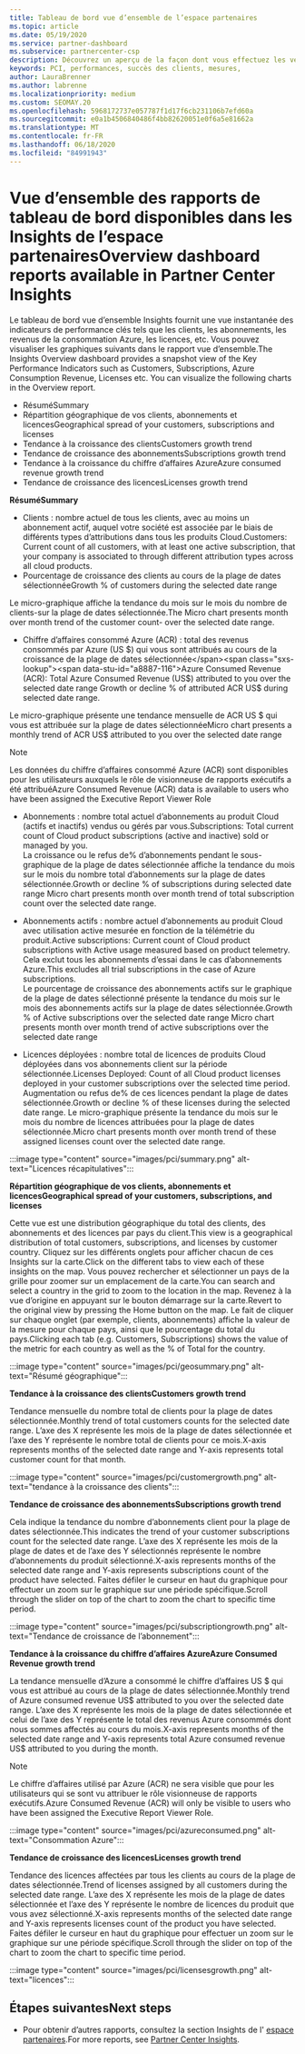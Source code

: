 ```yaml
---
title: Tableau de bord vue d’ensemble de l’espace partenaires
ms.topic: article
ms.date: 05/19/2020
ms.service: partner-dashboard
ms.subservice: partnercenter-csp
description: Découvrez un aperçu de la façon dont vous effectuez les ventes et le déploiement, la croissance des clients et la croissance du chiffre d’affaires avec les licences, les abonnements et la consommation Azure.
keywords: PCI, performances, succès des clients, mesures,
author: LauraBrenner
ms.author: labrenne
ms.localizationpriority: medium
ms.custom: SEOMAY.20
ms.openlocfilehash: 5968172737e057787f1d17f6cb231106b7efd60a
ms.sourcegitcommit: e0a1b4506840486f4bb82620051e0f6a5e81662a
ms.translationtype: MT
ms.contentlocale: fr-FR
ms.lasthandoff: 06/18/2020
ms.locfileid: "84991943"
---
```

# <a name="overview-dashboard-reports-available-in-partner-center-insights"></a><span data-ttu-id="a8887-104">Vue d’ensemble des rapports de tableau de bord disponibles dans les Insights de l’espace partenaires</span><span class="sxs-lookup"><span data-stu-id="a8887-104">Overview dashboard reports available in Partner Center Insights</span></span>
 
<span data-ttu-id="a8887-105">Le tableau de bord vue d’ensemble Insights fournit une vue instantanée des indicateurs de performance clés tels que les clients, les abonnements, les revenus de la consommation Azure, les licences, etc. Vous pouvez visualiser les graphiques suivants dans le rapport vue d’ensemble.</span><span class="sxs-lookup"><span data-stu-id="a8887-105">The Insights Overview dashboard provides a snapshot view of the Key Performance Indicators such as Customers, Subscriptions, Azure Consumption Revenue, Licenses etc. You can visualize the following charts in the Overview report.</span></span> 

- <span data-ttu-id="a8887-106">Résumé</span><span class="sxs-lookup"><span data-stu-id="a8887-106">Summary</span></span>  
- <span data-ttu-id="a8887-107">Répartition géographique de vos clients, abonnements et licences</span><span class="sxs-lookup"><span data-stu-id="a8887-107">Geographical spread of your customers, subscriptions and licenses</span></span>  
- <span data-ttu-id="a8887-108">Tendance à la croissance des clients</span><span class="sxs-lookup"><span data-stu-id="a8887-108">Customers growth trend</span></span> 
- <span data-ttu-id="a8887-109">Tendance de croissance des abonnements</span><span class="sxs-lookup"><span data-stu-id="a8887-109">Subscriptions growth trend</span></span> 
- <span data-ttu-id="a8887-110">Tendance à la croissance du chiffre d’affaires Azure</span><span class="sxs-lookup"><span data-stu-id="a8887-110">Azure consumed revenue growth trend</span></span> 
- <span data-ttu-id="a8887-111">Tendance de croissance des licences</span><span class="sxs-lookup"><span data-stu-id="a8887-111">Licenses growth trend</span></span> 

<span data-ttu-id="a8887-112">**Résumé**</span><span class="sxs-lookup"><span data-stu-id="a8887-112">**Summary**</span></span>

- <span data-ttu-id="a8887-113">Clients : nombre actuel de tous les clients, avec au moins un abonnement actif, auquel votre société est associée par le biais de différents types d’attributions dans tous les produits Cloud.</span><span class="sxs-lookup"><span data-stu-id="a8887-113">Customers: Current count of all customers, with at least one active subscription, that your company is associated to through different attribution types across all cloud products.</span></span> 
- <span data-ttu-id="a8887-114">Pourcentage de croissance des clients au cours de la plage de dates sélectionnée</span><span class="sxs-lookup"><span data-stu-id="a8887-114">Growth % of customers during the selected date range</span></span> 

<span data-ttu-id="a8887-115">Le micro-graphique affiche la tendance du mois sur le mois du nombre de clients-sur la plage de dates sélectionnée.</span><span class="sxs-lookup"><span data-stu-id="a8887-115">The Micro chart presents month over month trend of the customer count-  over the selected date range.</span></span> 

 
- <span data-ttu-id="a8887-116">Chiffre d’affaires consommé Azure (ACR) : total des revenus consommés par Azure (US $) qui vous sont attribués au cours de la croissance de la plage de dates sélectionnée</span><span class="sxs-lookup"><span data-stu-id="a8887-116">Azure Consumed Revenue (ACR): Total Azure Consumed Revenue (US$) attributed to you over the selected date range Growth or decline % of attributed ACR US$ during selected date range.</span></span>

<span data-ttu-id="a8887-117">Le micro-graphique présente une tendance mensuelle de ACR US $ qui vous est attribuée sur la plage de dates sélectionnée</span><span class="sxs-lookup"><span data-stu-id="a8887-117">Micro chart presents a monthly trend of ACR US$ attributed to you over the selected date range</span></span> 
>[!Note] 
><span data-ttu-id="a8887-118">Les données du chiffre d’affaires consommé Azure (ACR) sont disponibles pour les utilisateurs auxquels le rôle de visionneuse de rapports exécutifs a été attribué</span><span class="sxs-lookup"><span data-stu-id="a8887-118">Azure Consumed Revenue (ACR) data is available to users who have been assigned the Executive Report Viewer Role</span></span> 
 
- <span data-ttu-id="a8887-119">Abonnements : nombre total actuel d’abonnements au produit Cloud (actifs et inactifs) vendus ou gérés par vous.</span><span class="sxs-lookup"><span data-stu-id="a8887-119">Subscriptions: Total current count of Cloud product subscriptions (active and inactive) sold or managed by you.</span></span>  
<span data-ttu-id="a8887-120">La croissance ou le refus de% d’abonnements pendant le sous-graphique de la plage de dates sélectionnée affiche la tendance du mois sur le mois du nombre total d’abonnements sur la plage de dates sélectionnée.</span><span class="sxs-lookup"><span data-stu-id="a8887-120">Growth or decline % of subscriptions during selected date range Micro chart presents month over month trend of total subscription count over the selected date range.</span></span> 
 
- <span data-ttu-id="a8887-121">Abonnements actifs : nombre actuel d’abonnements au produit Cloud avec utilisation active mesurée en fonction de la télémétrie du produit.</span><span class="sxs-lookup"><span data-stu-id="a8887-121">Active subscriptions: Current count of Cloud product subscriptions with Active usage measured based on product telemetry.</span></span> <span data-ttu-id="a8887-122">Cela exclut tous les abonnements d’essai dans le cas d’abonnements Azure.</span><span class="sxs-lookup"><span data-stu-id="a8887-122">This excludes all trial subscriptions in the case of Azure subscriptions.</span></span>  
<span data-ttu-id="a8887-123">Le pourcentage de croissance des abonnements actifs sur le graphique de la plage de dates sélectionné présente la tendance du mois sur le mois des abonnements actifs sur la plage de dates sélectionnée.</span><span class="sxs-lookup"><span data-stu-id="a8887-123">Growth % of Active subscriptions over the selected date range Micro chart presents month over month trend of active subscriptions over the selected date range</span></span> 
 
- <span data-ttu-id="a8887-124">Licences déployées : nombre total de licences de produits Cloud déployées dans vos abonnements client sur la période sélectionnée.</span><span class="sxs-lookup"><span data-stu-id="a8887-124">Licenses Deployed: Count of all Cloud product licenses deployed in your customer subscriptions over the selected time period.</span></span> <span data-ttu-id="a8887-125">Augmentation ou refus de% de ces licences pendant la plage de dates sélectionnée.</span><span class="sxs-lookup"><span data-stu-id="a8887-125">Growth or decline % of these licenses during the selected date range.</span></span> <span data-ttu-id="a8887-126">Le micro-graphique présente la tendance du mois sur le mois du nombre de licences attribuées pour la plage de dates sélectionnée.</span><span class="sxs-lookup"><span data-stu-id="a8887-126">Micro chart presents month over month trend of these assigned licenses count over the selected date range.</span></span>

:::image type="content" source="images/pci/summary.png" alt-text="Licences récapitulatives":::

<span data-ttu-id="a8887-128">**Répartition géographique de vos clients, abonnements et licences**</span><span class="sxs-lookup"><span data-stu-id="a8887-128">**Geographical spread of your customers, subscriptions, and licenses**</span></span> 

<span data-ttu-id="a8887-129">Cette vue est une distribution géographique du total des clients, des abonnements et des licences par pays du client.</span><span class="sxs-lookup"><span data-stu-id="a8887-129">This view is a geographical distribution of total customers, subscriptions, and licenses by customer country.</span></span> <span data-ttu-id="a8887-130">Cliquez sur les différents onglets pour afficher chacun de ces Insights sur la carte.</span><span class="sxs-lookup"><span data-stu-id="a8887-130">Click on the different tabs to view each of these insights on the map.</span></span> <span data-ttu-id="a8887-131">Vous pouvez rechercher et sélectionner un pays de la grille pour zoomer sur un emplacement de la carte.</span><span class="sxs-lookup"><span data-stu-id="a8887-131">You can search and select a country in the grid to zoom to the location in the map.</span></span> <span data-ttu-id="a8887-132">Revenez à la vue d’origine en appuyant sur le bouton démarrage sur la carte.</span><span class="sxs-lookup"><span data-stu-id="a8887-132">Revert to the original view by pressing the Home button on the map.</span></span> <span data-ttu-id="a8887-133">Le fait de cliquer sur chaque onglet (par exemple, clients, abonnements) affiche la valeur de la mesure pour chaque pays, ainsi que le pourcentage du total du pays.</span><span class="sxs-lookup"><span data-stu-id="a8887-133">Clicking each tab (e.g. Customers, Subscriptions) shows the value of the metric for each country as well as the % of Total for the country.</span></span>  

:::image type="content" source="images/pci/geosummary.png" alt-text="Résumé géographique":::

<span data-ttu-id="a8887-135">**Tendance à la croissance des clients**</span><span class="sxs-lookup"><span data-stu-id="a8887-135">**Customers growth trend**</span></span>

<span data-ttu-id="a8887-136">Tendance mensuelle du nombre total de clients pour la plage de dates sélectionnée.</span><span class="sxs-lookup"><span data-stu-id="a8887-136">Monthly trend of total customers counts for the selected date range.</span></span> <span data-ttu-id="a8887-137">L’axe des X représente les mois de la plage de dates sélectionnée et l’axe des Y représente le nombre total de clients pour ce mois.</span><span class="sxs-lookup"><span data-stu-id="a8887-137">X-axis represents months of the selected date range and Y-axis represents total customer count for that month.</span></span> 

:::image type="content" source="images/pci/customergrowth.png" alt-text="tendance à la croissance des clients":::

<span data-ttu-id="a8887-139">**Tendance de croissance des abonnements**</span><span class="sxs-lookup"><span data-stu-id="a8887-139">**Subscriptions growth trend**</span></span>

<span data-ttu-id="a8887-140">Cela indique la tendance du nombre d’abonnements client pour la plage de dates sélectionnée.</span><span class="sxs-lookup"><span data-stu-id="a8887-140">This indicates the trend of your customer subscriptions count for the selected date range.</span></span> <span data-ttu-id="a8887-141">L’axe des X représente les mois de la plage de dates et de l’axe des Y sélectionnés représente le nombre d’abonnements du produit sélectionné.</span><span class="sxs-lookup"><span data-stu-id="a8887-141">X-axis represents months of the selected date range and Y-axis represents subscriptions count of the product have selected.</span></span> <span data-ttu-id="a8887-142">Faites défiler le curseur en haut du graphique pour effectuer un zoom sur le graphique sur une période spécifique.</span><span class="sxs-lookup"><span data-stu-id="a8887-142">Scroll through the slider on top of the chart to zoom the chart to specific time period.</span></span> 

:::image type="content" source="images/pci/subscriptiongrowth.png" alt-text="Tendance de croissance de l’abonnement":::

<span data-ttu-id="a8887-144">**Tendance à la croissance du chiffre d’affaires Azure**</span><span class="sxs-lookup"><span data-stu-id="a8887-144">**Azure Consumed Revenue growth trend**</span></span>

<span data-ttu-id="a8887-145">La tendance mensuelle d’Azure a consommé le chiffre d’affaires US $ qui vous est attribué au cours de la plage de dates sélectionnée.</span><span class="sxs-lookup"><span data-stu-id="a8887-145">Monthly trend of Azure consumed revenue US$ attributed to you over the selected date range.</span></span> <span data-ttu-id="a8887-146">L’axe des X représente les mois de la plage de dates sélectionnée et celui de l’axe des Y représente le total des revenus Azure consommés dont nous sommes affectés au cours du mois.</span><span class="sxs-lookup"><span data-stu-id="a8887-146">X-axis represents months of the selected date range and Y-axis represents total Azure consumed revenue US$ attributed to you during the month.</span></span>
   
>[!Note] 
><span data-ttu-id="a8887-147">Le chiffre d’affaires utilisé par Azure (ACR) ne sera visible que pour les utilisateurs qui se sont vu attribuer le rôle visionneuse de rapports exécutifs.</span><span class="sxs-lookup"><span data-stu-id="a8887-147">Azure Consumed Revenue (ACR) will only be visible to users who have been assigned the Executive Report Viewer Role.</span></span> 

:::image type="content" source="images/pci/azureconsumed.png" alt-text="Consommation Azure":::

<span data-ttu-id="a8887-149">**Tendance de croissance des licences**</span><span class="sxs-lookup"><span data-stu-id="a8887-149">**Licenses growth trend**</span></span>
 
<span data-ttu-id="a8887-150">Tendance des licences affectées par tous les clients au cours de la plage de dates sélectionnée.</span><span class="sxs-lookup"><span data-stu-id="a8887-150">Trend of licenses assigned by all customers during the selected date range.</span></span> <span data-ttu-id="a8887-151">L’axe des X représente les mois de la plage de dates sélectionnée et l’axe des Y représente le nombre de licences du produit que vous avez sélectionné.</span><span class="sxs-lookup"><span data-stu-id="a8887-151">X-axis represents months of the selected date range and Y-axis represents licenses count of the product you have selected.</span></span> <span data-ttu-id="a8887-152">Faites défiler le curseur en haut du graphique pour effectuer un zoom sur le graphique sur une période spécifique.</span><span class="sxs-lookup"><span data-stu-id="a8887-152">Scroll through the slider on top of the chart to zoom the chart to specific time period.</span></span>  

:::image type="content" source="images/pci/licensesgrowth.png" alt-text="licences":::

## <a name="next-steps"></a><span data-ttu-id="a8887-154">Étapes suivantes</span><span class="sxs-lookup"><span data-stu-id="a8887-154">Next steps</span></span>

- <span data-ttu-id="a8887-155">Pour obtenir d’autres rapports, consultez la section Insights de l' [espace partenaires](partner-center-insights.md).</span><span class="sxs-lookup"><span data-stu-id="a8887-155">For more reports, see [Partner Center Insights](partner-center-insights.md).</span></span>

